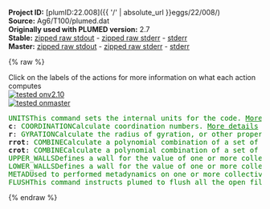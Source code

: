 **Project ID:** [plumID:22.008]({{ '/' | absolute_url }}eggs/22/008/)  
**Source:** Ag6/T100/plumed.dat  
**Originally used with PLUMED version:** 2.7  
**Stable:** [zipped raw stdout](plumed.dat.plumed.stdout.txt.zip) - [zipped raw stderr](plumed.dat.plumed.stderr.txt.zip) - [stderr](plumed.dat.plumed.stderr)  
**Master:** [zipped raw stdout](plumed.dat.plumed_master.stdout.txt.zip) - [zipped raw stderr](plumed.dat.plumed_master.stderr.txt.zip) - [stderr](plumed.dat.plumed_master.stderr)  

{% raw %}
<div class="plumedpreheader">
<div class="headerInfo" id="value_details_data/Ag6/T100/plumed.dat"> Click on the labels of the actions for more information on what each action computes </div>
<div class="containerBadge">
<div class="headerBadge"><a href="plumed.dat.plumed.stderr"><img src="https://img.shields.io/badge/v2.10-passing-green.svg" alt="tested onv2.10" /></a></div>
<div class="headerBadge"><a href="plumed.dat.plumed_master.stderr"><img src="https://img.shields.io/badge/master-passing-green.svg" alt="tested onmaster" /></a></div>
</div>
</div>
<pre class="plumedlisting">
<span class="plumedtooltip" style="color:green">UNITS<span class="right">This command sets the internal units for the code. <a href="https://www.plumed.org/doc-master/user-doc/html/UNITS" style="color:green">More details</a><i></i></span></span> <span class="plumedtooltip">LENGTH<span class="right">the units of lengths<i></i></span></span>=A <span class="plumedtooltip">TIME<span class="right">the units of time<i></i></span></span>=0.0101805 <span class="plumedtooltip">ENERGY<span class="right">the units of energy<i></i></span></span>=96.4853329
<span style="display:none;" id="data/Ag6/T100/plumed.dat">The UNITS action with label <b></b> calculates something</span><b name="data/Ag6/T100/plumed.datc" onclick='showPath("data/Ag6/T100/plumed.dat","data/Ag6/T100/plumed.datc","data/Ag6/T100/plumed.datc","brown")'>c</b>: <span class="plumedtooltip" style="color:green">COORDINATION<span class="right">Calculate coordination numbers. <a href="https://www.plumed.org/doc-master/user-doc/html/COORDINATION" style="color:green">More details</a><i></i></span></span> <span class="plumedtooltip">GROUPA<span class="right">First list of atoms<i></i></span></span>=1-6 <span class="plumedtooltip">GROUPB<span class="right">Second list of atoms (if empty, N*(N-1)/2 pairs in GROUPA are counted)<i></i></span></span>=1-6 <span class="plumedtooltip">R_0<span class="right">The r_0 parameter of the switching function<i></i></span></span>=2.8
<span style="display:none;" id="data/Ag6/T100/plumed.datc">The COORDINATION action with label <b>c</b> calculates the following quantities:<table  align="center" frame="void" width="95%" cellpadding="5%"><tr><td width="5%"><b> Quantity </b>  </td><td><b> Description </b> </td></tr><tr><td width="5%">c.value</td><td>the value of the coordination</td></tr></table></span><b name="data/Ag6/T100/plumed.datr" onclick='showPath("data/Ag6/T100/plumed.dat","data/Ag6/T100/plumed.datr","data/Ag6/T100/plumed.datr","brown")'>r</b>: <span class="plumedtooltip" style="color:green">GYRATION<span class="right">Calculate the radius of gyration, or other properties related to it. <a href="https://www.plumed.org/doc-master/user-doc/html/GYRATION" style="color:green">More details</a><i></i></span></span> <span class="plumedtooltip">ATOMS<span class="right">the group of atoms that you are calculating the Gyration Tensor for<i></i></span></span>=1-6
<span style="display:none;" id="data/Ag6/T100/plumed.datr">The GYRATION action with label <b>r</b> calculates the following quantities:<table  align="center" frame="void" width="95%" cellpadding="5%"><tr><td width="5%"><b> Quantity </b>  </td><td><b> Description </b> </td></tr><tr><td width="5%">r.value</td><td>the radius that was computed from the weights</td></tr></table></span><b name="data/Ag6/T100/plumed.datrrot" onclick='showPath("data/Ag6/T100/plumed.dat","data/Ag6/T100/plumed.datrrot","data/Ag6/T100/plumed.datrrot","brown")'>rrot</b>: <span class="plumedtooltip" style="color:green">COMBINE<span class="right">Calculate a polynomial combination of a set of other variables. <a href="https://www.plumed.org/doc-master/user-doc/html/COMBINE" style="color:green">More details</a><i></i></span></span> <span class="plumedtooltip">ARG<span class="right">the values input to this function<i></i></span></span>=<b name="data/Ag6/T100/plumed.datc">c</b>,<b name="data/Ag6/T100/plumed.datr">r</b> <span class="plumedtooltip">COEFFICIENTS<span class="right"> the coefficients of the arguments in your function<i></i></span></span>=0.07534,0.99715 <span class="plumedtooltip">PERIODIC<span class="right">if the output of your function is periodic then you should specify the periodicity of the function<i></i></span></span>=NO
<span style="display:none;" id="data/Ag6/T100/plumed.datrrot">The COMBINE action with label <b>rrot</b> calculates the following quantities:<table  align="center" frame="void" width="95%" cellpadding="5%"><tr><td width="5%"><b> Quantity </b>  </td><td><b> Description </b> </td></tr><tr><td width="5%">rrot.value</td><td>a linear combination</td></tr></table></span><b name="data/Ag6/T100/plumed.datcrot" onclick='showPath("data/Ag6/T100/plumed.dat","data/Ag6/T100/plumed.datcrot","data/Ag6/T100/plumed.datcrot","brown")'>crot</b>: <span class="plumedtooltip" style="color:green">COMBINE<span class="right">Calculate a polynomial combination of a set of other variables. <a href="https://www.plumed.org/doc-master/user-doc/html/COMBINE" style="color:green">More details</a><i></i></span></span> <span class="plumedtooltip">ARG<span class="right">the values input to this function<i></i></span></span>=<b name="data/Ag6/T100/plumed.datc">c</b>,<b name="data/Ag6/T100/plumed.datr">r</b> <span class="plumedtooltip">COEFFICIENTS<span class="right"> the coefficients of the arguments in your function<i></i></span></span>=0.99715,-0.07534 <span class="plumedtooltip">PERIODIC<span class="right">if the output of your function is periodic then you should specify the periodicity of the function<i></i></span></span>=NO
<span style="display:none;" id="data/Ag6/T100/plumed.datcrot">The COMBINE action with label <b>crot</b> calculates the following quantities:<table  align="center" frame="void" width="95%" cellpadding="5%"><tr><td width="5%"><b> Quantity </b>  </td><td><b> Description </b> </td></tr><tr><td width="5%">crot.value</td><td>a linear combination</td></tr></table></span><span class="plumedtooltip" style="color:green">UPPER_WALLS<span class="right">Defines a wall for the value of one or more collective variables, <a href="https://www.plumed.org/doc-master/user-doc/html/UPPER_WALLS" style="color:green">More details</a><i></i></span></span> <span class="plumedtooltip">ARG<span class="right">the arguments on which the bias is acting<i></i></span></span>=<b name="data/Ag6/T100/plumed.datrrot">rrot</b> <span class="plumedtooltip">AT<span class="right">the positions of the wall<i></i></span></span>=3.3 <span class="plumedtooltip">KAPPA<span class="right">the force constant for the wall<i></i></span></span>=50
<span class="plumedtooltip" style="color:green">LOWER_WALLS<span class="right">Defines a wall for the value of one or more collective variables, <a href="https://www.plumed.org/doc-master/user-doc/html/LOWER_WALLS" style="color:green">More details</a><i></i></span></span> <span class="plumedtooltip">ARG<span class="right">the arguments on which the bias is acting<i></i></span></span>=<b name="data/Ag6/T100/plumed.datcrot">crot</b> <span class="plumedtooltip">AT<span class="right">the positions of the wall<i></i></span></span>=8. <span class="plumedtooltip">KAPPA<span class="right">the force constant for the wall<i></i></span></span>=10
<span class="plumedtooltip" style="color:green">METAD<span class="right">Used to performed metadynamics on one or more collective variables. <a href="https://www.plumed.org/doc-master/user-doc/html/METAD" style="color:green">More details</a><i></i></span></span> <span class="plumedtooltip">ARG<span class="right">the labels of the scalars on which the bias will act<i></i></span></span>=<b name="data/Ag6/T100/plumed.datcrot">crot</b>,<b name="data/Ag6/T100/plumed.datrrot">rrot</b> <span class="plumedtooltip">SIGMA<span class="right">the widths of the Gaussian hills<i></i></span></span>=0.3,0.03 <span class="plumedtooltip">HEIGHT<span class="right">the heights of the Gaussian hills<i></i></span></span>=0.2 <span class="plumedtooltip">PACE<span class="right">the frequency for hill addition<i></i></span></span>=100 <span class="plumedtooltip">BIASFACTOR<span class="right">use well tempered metadynamics and use this bias factor<i></i></span></span>=100 <span class="plumedtooltip">FILE<span class="right"> a file in which the list of added hills is stored<i></i></span></span>=HILLS
<span class="plumedtooltip" style="color:green">FLUSH<span class="right">This command instructs plumed to flush all the open files with a user specified frequency. <a href="https://www.plumed.org/doc-master/user-doc/html/FLUSH" style="color:green">More details</a><i></i></span></span> <span class="plumedtooltip">STRIDE<span class="right">the frequency with which all the open files should be flushed<i></i></span></span>=100
</pre>
{% endraw %}
